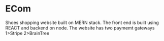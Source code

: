# ECom
Shoes shopping website built on MERN stack.
The front end is built using REACT and backend on node.
The website has two paymemt gateways
1>Stripe
2>BrainTree
